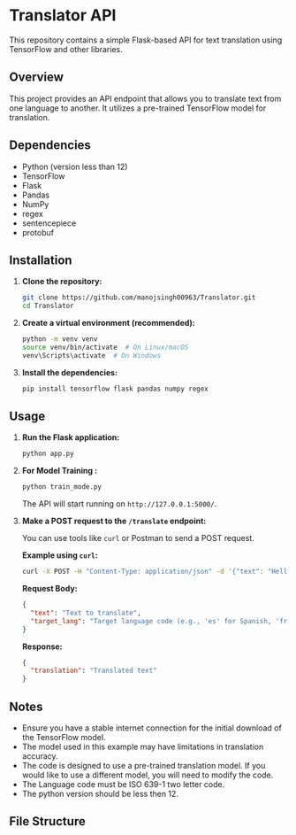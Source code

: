 # Translator API

This repository contains a simple Flask-based API for text translation using TensorFlow and other libraries.

## Overview

This project provides an API endpoint that allows you to translate text from one language to another. It utilizes a pre-trained TensorFlow model for translation.

## Dependencies

* Python (version less than 12)
* TensorFlow
* Flask
* Pandas
* NumPy
* regex
* sentencepiece
* protobuf

## Installation

1.  **Clone the repository:**

    ```bash
    git clone https://github.com/manojsingh00963/Translator.git
    cd Translator
    ```

2.  **Create a virtual environment (recommended):**

    ```bash
    python -m venv venv
    source venv/bin/activate  # On Linux/macOS
    venv\Scripts\activate  # On Windows
    ```

3.  **Install the dependencies:**

    ```bash
    pip install tensorflow flask pandas numpy regex 
    ```

## Usage

1.  **Run the Flask application:**

    ```bash
    python app.py
    ```
2.  **For Model Training :**

    ```bash
    python train_mode.py
    ```

    The API will start running on `http://127.0.0.1:5000/`.

2.  **Make a POST request to the `/translate` endpoint:**

    You can use tools like `curl` or Postman to send a POST request.

    **Example using `curl`:**

    ```bash
    curl -X POST -H "Content-Type: application/json" -d '{"text": "Hello, how are you?", "target_lang": "es"}' [http://127.0.0.1:5000/translate](https://www.google.com/search?q=http://127.0.0.1:5000/translate)
    ```

    **Request Body:**

    ```json
    {
      "text": "Text to translate",
      "target_lang": "Target language code (e.g., 'es' for Spanish, 'fr' for French)"
    }
    ```

    **Response:**

    ```json
    {
      "translation": "Translated text"
    }
    ```

## Notes

* Ensure you have a stable internet connection for the initial download of the TensorFlow model.
* The model used in this example may have limitations in translation accuracy.
* The code is designed to use a pre-trained translation model. If you would like to use a different model, you will need to modify the code.
* The Language code must be ISO 639-1 two letter code.
* The python version should be less then 12.

## File Structure
